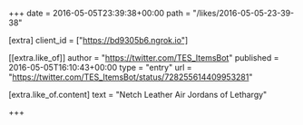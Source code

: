 +++
date = 2016-05-05T23:39:38+00:00
path = "/likes/2016-05-05-23-39-38"

[extra]
client_id = ["https://bd9305b6.ngrok.io"]

[[extra.like_of]]
author = "https://twitter.com/TES_ItemsBot"
published = 2016-05-05T16:10:43+00:00
type = "entry"
url = "https://twitter.com/TES_ItemsBot/status/728255614409953281"

[extra.like_of.content]
text = "Netch Leather Air Jordans of Lethargy"

+++

